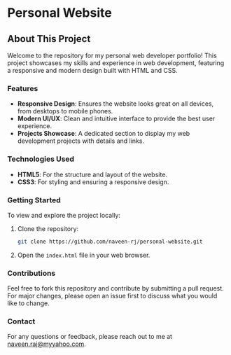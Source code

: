 # Personal Website

## About This Project

Welcome to the repository for my personal web developer portfolio! This project showcases my skills and experience in web development, featuring a responsive and modern design built with HTML and CSS.

### Features
- **Responsive Design**: Ensures the website looks great on all devices, from desktops to mobile phones.
- **Modern UI/UX**: Clean and intuitive interface to provide the best user experience.
- **Projects Showcase**: A dedicated section to display my web development projects with details and links.

### Technologies Used
- **HTML5**: For the structure and layout of the website.
- **CSS3**: For styling and ensuring a responsive design.

### Getting Started
To view and explore the project locally:
1. Clone the repository:
   ```bash
   git clone https://github.com/naveen-rj/personal-website.git
   ```
2. Open the `index.html` file in your web browser.

### Contributions
Feel free to fork this repository and contribute by submitting a pull request. For major changes, please open an issue first to discuss what you would like to change.

### Contact
For any questions or feedback, please reach out to me at [naveen.raj@myyahoo.com](mailto:naveen.raj@myyahoo.com).
